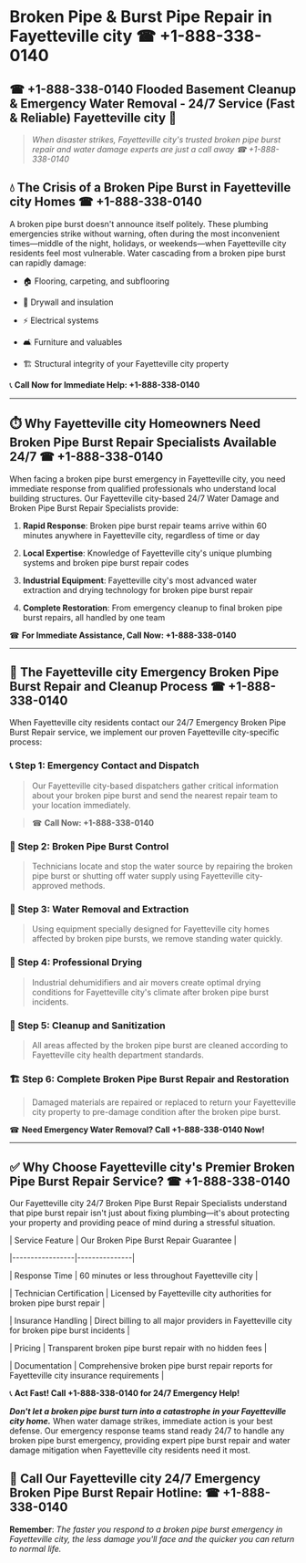 # Broken Pipe & Burst Pipe Repair in Fayetteville city ☎ +1-888-338-0140  
## ☎ +1-888-338-0140 Flooded Basement Cleanup & Emergency Water Removal - 24/7 Service (Fast & Reliable) Fayetteville city 🚨  

> *When disaster strikes, Fayetteville city's trusted broken pipe burst repair and water damage experts are just a call away ☎ +1-888-338-0140*  

## 💧 The Crisis of a Broken Pipe Burst in Fayetteville city Homes ☎ +1-888-338-0140  

A broken pipe burst doesn't announce itself politely. These plumbing emergencies strike without warning, often during the most inconvenient times—middle of the night, holidays, or weekends—when Fayetteville city residents feel most vulnerable. Water cascading from a broken pipe burst can rapidly damage:  

* 🏠 Flooring, carpeting, and subflooring  
* 🧱 Drywall and insulation  
* ⚡ Electrical systems  
* 🛋️ Furniture and valuables  
* 🏗️ Structural integrity of your Fayetteville city property  

📞 **Call Now for Immediate Help: +1-888-338-0140**  

---  

## ⏱️ Why Fayetteville city Homeowners Need Broken Pipe Burst Repair Specialists Available 24/7 ☎ +1-888-338-0140  

When facing a broken pipe burst emergency in Fayetteville city, you need immediate response from qualified professionals who understand local building structures. Our Fayetteville city-based 24/7 Water Damage and Broken Pipe Burst Repair Specialists provide:  

1. **Rapid Response**: Broken pipe burst repair teams arrive within 60 minutes anywhere in Fayetteville city, regardless of time or day  
2. **Local Expertise**: Knowledge of Fayetteville city's unique plumbing systems and broken pipe burst repair codes  
3. **Industrial Equipment**: Fayetteville city's most advanced water extraction and drying technology for broken pipe burst repair  
4. **Complete Restoration**: From emergency cleanup to final broken pipe burst repairs, all handled by one team  

☎ **For Immediate Assistance, Call Now: +1-888-338-0140**  

---  

## 🔧 The Fayetteville city Emergency Broken Pipe Burst Repair and Cleanup Process ☎ +1-888-338-0140  

When Fayetteville city residents contact our 24/7 Emergency Broken Pipe Burst Repair service, we implement our proven Fayetteville city-specific process:  

### 📞 Step 1: Emergency Contact and Dispatch  
> Our Fayetteville city-based dispatchers gather critical information about your broken pipe burst and send the nearest repair team to your location immediately.  
> ☎ **Call Now: +1-888-338-0140**  

### 🚿 Step 2: Broken Pipe Burst Control  
> Technicians locate and stop the water source by repairing the broken pipe burst or shutting off water supply using Fayetteville city-approved methods.  

### 🌊 Step 3: Water Removal and Extraction  
> Using equipment specially designed for Fayetteville city homes affected by broken pipe bursts, we remove standing water quickly.  

### 💨 Step 4: Professional Drying  
> Industrial dehumidifiers and air movers create optimal drying conditions for Fayetteville city's climate after broken pipe burst incidents.  

### 🧼 Step 5: Cleanup and Sanitization  
> All areas affected by the broken pipe burst are cleaned according to Fayetteville city health department standards.  

### 🏗️ Step 6: Complete Broken Pipe Burst Repair and Restoration  
> Damaged materials are repaired or replaced to return your Fayetteville city property to pre-damage condition after the broken pipe burst.  

☎ **Need Emergency Water Removal? Call +1-888-338-0140 Now!**  

---  

## ✅ Why Choose Fayetteville city's Premier Broken Pipe Burst Repair Service? ☎ +1-888-338-0140  

Our Fayetteville city 24/7 Broken Pipe Burst Repair Specialists understand that pipe burst repair isn't just about fixing plumbing—it's about protecting your property and providing peace of mind during a stressful situation.  

| Service Feature | Our Broken Pipe Burst Repair Guarantee |  
|-----------------|---------------|  
| Response Time | 60 minutes or less throughout Fayetteville city |  
| Technician Certification | Licensed by Fayetteville city authorities for broken pipe burst repair |  
| Insurance Handling | Direct billing to all major providers in Fayetteville city for broken pipe burst incidents |  
| Pricing | Transparent broken pipe burst repair with no hidden fees |  
| Documentation | Comprehensive broken pipe burst repair reports for Fayetteville city insurance requirements |  

📞 **Act Fast! Call +1-888-338-0140 for 24/7 Emergency Help!**  

***Don't let a broken pipe burst turn into a catastrophe in your Fayetteville city home.*** When water damage strikes, immediate action is your best defense. Our emergency response teams stand ready 24/7 to handle any broken pipe burst emergency, providing expert pipe burst repair and water damage mitigation when Fayetteville city residents need it most.  

## 📱 Call Our Fayetteville city 24/7 Emergency Broken Pipe Burst Repair Hotline: ☎ +1-888-338-0140  

**Remember**: *The faster you respond to a broken pipe burst emergency in Fayetteville city, the less damage you'll face and the quicker you can return to normal life.*